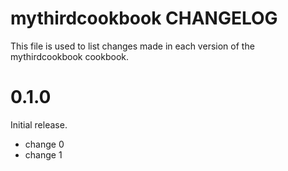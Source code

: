 # mythirdcookbook CHANGELOG

This file is used to list changes made in each version of the mythirdcookbook cookbook.

# 0.1.0

Initial release.

- change 0
- change 1

